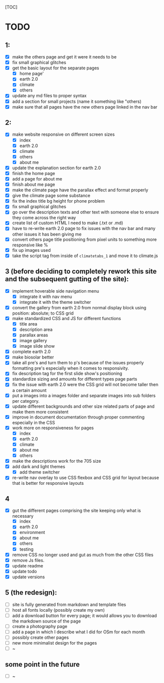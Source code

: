 [TOC]

# TODO

## 1:

- [x] make the others page and get it were it needs to be
- [x] fix small graphical glitches
- [x] get the basic layout for the separate pages
  - [x] home page'
  - [x] earth 2.0
  - [x] climate
  - [x] others
- [x] update any md files to proper syntax
- [x] add a section for small projects (name it something like "others)
- [x] make sure that all pages have the new others page linked in the nav bar

## 2:

- [x] make website responsive on different screen sizes
  - [x] index
  - [x] earth 2.0
  - [x] climate
  - [x] others
  - [x] about me
- [x] update the explanation section for earth 2.0
- [x] finish the home page 
- [x] add a page for about me
- [x] finish about me page
- [x] make the climate page have the parallax effect and format properly
- [x] give the climate page some substance  
- [x] fix the index title bg height for phone problem
- [x] fix small graphical glitches
- [x] go over the description texts and other text with someone else to ensure they come across the right way
- [x] create list of custom HTML I need to make (.txt or .md)
- [x] have to re-write earth 2.0 page to fix issues with the nav bar and many other issues it has been giving me
- [x] convert others page title positioning from pixel units to something more responsive like %
- [x] fix up images used
- [x] take the script tag from inside of `climatetabs_1` and move it to climate.js

## 3 (before deciding to completely rework this site and the subsequent gutting of the site):

- [x] implement hoverable side navigation menu
  - [x] integrate it with nav menu
  - [x] integrate it with the theme switcher
- [x] convert the gallery from earth 2.0 from normal display block using position: absolute; to CSS grid
- [x] make standardized CSS and JS for different functions
  - [x] title area
  - [x] description area
  - [x] parallax areas
  - [x] image gallery
  - [x] image slide show
- [x] complete earth 2.0
- [x] make biosolar better
- [x] take all pre's and turn them to p's because of the issues properly formatting pre's especially when it comes to responsivity.
- [x] fix description tag for the first slide show's positioning
- [x] standardize sizing and amounts for different types page parts
- [x] fix the issue with earth 2.0 were the CSS grid will not become taller then a certain amount
- [x] put a images into a images folder and separate images into sub folders per category.
- [x] update different backgrounds and other size related parts of page and make them more consistent
- [x] improve in document documentation through proper commenting especially in the CSS
- [x] work more on responsiveness for pages
  - [x] index
  - [x] earth 2.0
  - [x] climate
  - [x] about me
  - [x] others
- [x] make the descriptions work for the 705 size
- [x] add dark and light themes
  - [x] add theme switcher
- [x] re-write nav overlay to use CSS flexbox and CSS grid for layout because that is better for responsive layouts

## 4

- [X] gut the different pages comprising the site keeping only what is necessary
  - [x] index
  - [x] earth 2.0
  - [x] environment
  - [x] about me
  - [X] others
  - [x] testing
- [x] remove CSS no longer used and gut as much from the other CSS files
- [x] remove Js files.
- [x] update readme
- [X] update todo
- [x] update versions

## 5 (the redesign):

- [ ] site is fully generated from markdown and template files
- [ ] host all fonts locally (possibly create my own)
- [ ] add a download button for every page; it would allows you to download the markdown source of the page
- [ ] create a photography page
- [ ] add a page in which I describe what I did for OSm for each month
- [ ] possibly create other pages
- [ ] new more minimalist design for the pages
- [ ] ~

## some point in the future

- [ ] ~
